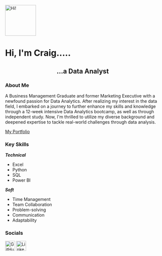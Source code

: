 <p align="left">
  <img src="https://user-images.githubusercontent.com/18350557/176309783-0785949b-9127-417c-8b55-ab5a4333674e.gif" alt="Hi!" width="100"/>
</p>

<h1 align="left">Hi, I'm Craig.....</h1>

<h2 align="center">...a Data Analyst</h2>

### About Me
A Business Management Graduate and former Marketing Executive with a newfound passion for Data Analytics. After realizing my interest in the data field, I embarked on a journey to further enhance my skills and knowledge through a 12-week intensive Data Analytics bootcamp, as well as through independent study. Now, I'm thrilled to utilize my diverse background and deepened expertise to tackle real-world challenges through data analysis. 

[My Portfolio](https://github.com/Craig-Vaughan-R/Craig-s-Portfolio)

### Key Skills
***Technical***
<p align="left">
    <ul>
       <li>Excel</li>
        <li>Python</li>
        <li>SQL</li>
        <li>Power BI</li>
    </ul>
</p>

***Soft***

<p align="left">
    <ul>
       <li>Time Management</li>
        <li>Team Collaboration</li>
        <li>Problem-solving</li>
        <li>Communication</li>
        <li>Adaptability</li>
    </ul>
</p>

### Socials
<p align="left">
    <a href="https://www.github.com/Craig-Vaughan-R" target="_blank" rel="noreferrer"><img src="https://raw.githubusercontent.com/danielcranney/readme-generator/main/public/icons/socials/github.svg" width="32" height="32" alt="GitHub"/></a>
    <a href="https://www.linkedin.com/in/craig-vaughan-r/" target="_blank" rel="noreferrer"><img src="https://raw.githubusercontent.com/danielcranney/readme-generator/main/public/icons/socials/linkedin.svg" width="32" height="32" alt="LinkedIn"/></a>
</p>
